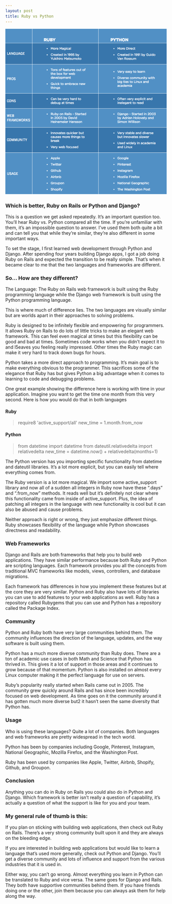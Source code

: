 ```yaml
---
layout: post
title: Ruby vs Python
---
```


![Ruby-vs-Python](/images/ruby-vs-python.png)

### Which is better, Ruby on Rails or Python and Django?
This is a question we get asked repeatedly. It’s an important question too. You’ll hear Ruby vs. Python compared all the time. If you’re unfamiliar with them, it’s an impossible question to answer. I’ve used them both quite a bit and can tell you that while they’re similar, they’re also different in some important ways.

To set the stage, I first learned web development through Python and Django. After spending four years building Django apps, I got a job doing Ruby on Rails and expected the transition to be really simple. That’s when it became clear to me that the two languages and frameworks are different.

### So… How are they different?
The Language:
The Ruby on Rails web framework is built using the Ruby programming language while the Django web framework is built using the Python programming language.

This is where much of difference lies. The two languages are visually similar but are worlds apart in their approaches to solving problems.

Ruby is designed to be infinitely flexible and empowering for programmers. It allows Ruby on Rails to do lots of little tricks to make an elegant web framework. This can feel even magical at times but this flexibility can be good and bad at times. Sometimes code works when you didn’t expect it to and l5eaves you feeling really impressed. Other times the Ruby magic can make it very hard to track down bugs for hours.

Python takes a more direct approach to programming. It’s main goal is to make everything obvious to the programmer. This sacrifices some of the elegance that Ruby has but gives Python a big advantage when it comes to learning to code and debugging problems.

One great example showing the difference here is working with time in your application. Imagine you want to get the time one month from this very second. Here is how you would do that in both languages

#### Ruby
> require8 'active_support/all'
> new_time = 1.month.from_now

#### Python
> from datetime import datetime
> from dateutil.relativedelta import relativedelta
> new_time = datetime.now() + relativedelta(months=1)

The Python version has you importing specific functionality from datetime and dateutil libraries. It’s a lot more explicit, but you can easily tell where everything comes from.

The Ruby version is a lot more magical. We import some active_support library and now all of a sudden all integers in Ruby now have these “.days” and “.from_now” methods. It reads well but it’s definitely not clear where this functionality came from inside of active_support. Plus, the idea of patching all integers in the language with new functionality is cool but it can also be abused and cause problems.

Neither approach is right or wrong, they just emphasize different things. Ruby showcases flexibility of the language while Python showcases directness and readability.

### Web Frameworks

Django and Rails are both frameworks that help you to build web applications. They have similar performance because both Ruby and Python are scripting languages. Each framework provides you all the concepts from traditional MVC frameworks like models, views, controllers, and database migrations.

Each framework has differences in how you implement these features but at the core they are very similar. Python and Ruby also have lots of libraries you can use to add features to your web applications as well. Ruby has a repository called Rubygems that you can use and Python has a repository called the Package Index.

### Community

Python and Ruby both have very large communities behind them. The community influences the direction of the language, updates, and the way software is built using them.

Python has a much more diverse community than Ruby does. There are a ton of academic use cases in both Math and Science that Python has thrived in. This gives it a lot of support in those areas and it continues to grow because of that momentum. Python is also installed on almost every Linux computer making it the perfect language for use on servers.

Ruby’s popularity really started when Rails came out in 2005. The community grew quickly around Rails and has since been incredibly focused on web development. As time goes on it the community around it has gotten much more diverse but2 it hasn’t seen the same diversity that Python has.

### Usage

Who is using these languages? Quite a lot of companies. Both languages and web frameworks are pretty widespread in the tech world.

Python has been by companies including Google, Pinterest, Instagram, National Geographic, Mozilla Firefox, and the Washington Post.

Ruby has been used by companies like Apple, Twitter, Airbnb, Shopify, Github, and Groupon.

### Conclusion

Anything you can do in Ruby on Rails you could also do in Python and Django. Which framework is better isn’t really a question of capability, it’s actually a question of what the support is like for you and your team.

### My general rule of thumb is this:

If you plan on sticking with building web applications, then check out Ruby on Rails. There’s a very strong community built upon it and they are always on the bleeding edge.

If you are interested in building web applications but would like to learn a language that’s used more generally, check out Python and Django. You’ll get a diverse community and lots of influence and support from the various industries that it is used in.

Either way, you can’t go wrong. Almost everything you learn in Python can be translated to Ruby and vice versa. The same goes for Django and Rails. They both have supportive communities behind them. If you have friends doing one or the other, join them because you can always ask them for help along the way.
